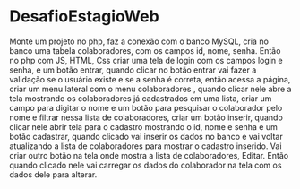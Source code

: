 # DesafioEstagioWeb
Monte um projeto no php, faz a conexão com o banco MySQL, cria no banco uma tabela colaboradores, com os campos id, nome, senha. 
Então no php com JS, HTML, Css criar uma tela de login com os campos login e senha, e um botão entrar, quando clicar no botão entrar vai fazer a validação se o usuário existe e se a senha é correta, então acessa a página, criar um menu lateral com o menu colaboradores , quando clicar nele abre a tela mostrando os colaboradores já cadastrados em uma lista, criar um campo para digitar o nome e um botão para pesquisar o colaborador pelo nome e filtrar nessa lista de colaboradores, criar um botão inserir, quando clicar nele abrir tela para o cadastro mostrando o id, nome e senha e um botão cadastrar, quando clicado vai inserir os dados no banco e vai voltar atualizando a lista de colaboradores para mostrar o cadastro inserido. 
Vai criar outro botão na tela onde mostra a lista de colaboradores, Editar. Então quando clicado nele vai carregar os dados do colaborador na tela com os dados dele para alterar.
